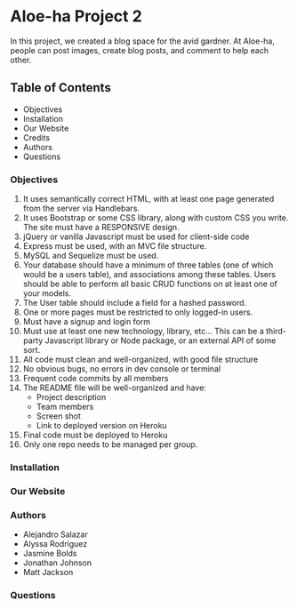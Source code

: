 # Aloe-ha Project 2

In this project, we created a blog space for the avid gardner. At Aloe-ha, people can post images, create blog posts, and comment to help each other.


## Table of Contents
- Objectives
- Installation
- Our Website
- Credits
- Authors
- Questions

### Objectives
1. It uses semantically correct HTML, with at least one page generated from the server via Handlebars.
2. It uses Bootstrap or some CSS library, along with custom CSS you write. The site must have a RESPONSIVE design.
3. jQuery or vanilla Javascript must be used for client-side code
4. Express must be used, with an MVC file structure.
5. MySQL and Sequelize must be used.
6. Your database should have a minimum of three tables (one of which would be a users table), and associations among these tables. Users should be able to perform all basic CRUD functions on at least one of your models.
7. The User table should include a field for a hashed password.
8. One or more pages must be restricted to only logged-in users.
9. Must have a signup and login form 
10. Must use at least one new technology, library, etc… This can be a third-party Javascript library or Node package, or an external API of some sort.
11. All code must clean and well-organized, with good file structure 
12. No obvious bugs, no errors in dev console or terminal
13. Frequent code commits by all members 
14. The README file will be well-organized and have:
    - Project description
    - Team members 
    - Screen shot 
    - Link to deployed version on Heroku 
15. Final code must be deployed to Heroku 
16. Only one repo needs to be managed per group.

### Installation


### Our Website

### Authors
- Alejandro Salazar
- Alyssa Rodriguez
- Jasmine Bolds
- Jonathan Johnson
- Matt Jackson

### Questions
